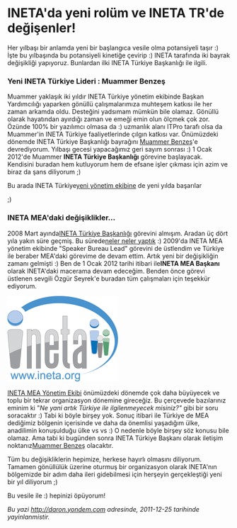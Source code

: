 # INETA'da yeni rolüm ve INETA TR'de değişenler! 

Her yılbaşı bir anlamda yeni bir başlangıca vesile olma potansiyeli
taşır :) İşte bu yılbaşında bu potansiyeli kinetiğe çevirip :) INETA
tarafında iki bayrak değişikliği yapıyoruz. Bunlardan ilki INETA Türkiye
Başkanlığı ile ilgili.

### **Yeni INETA Türkiye Lideri : Muammer Benzeş**  

Muammer yaklaşık iki yıldır INETA Türkiye yönetim ekibinde Başkan
Yardımcılığı yaparken gönüllü çalışmalarımıza muhteşem katkısı ile her
zaman arkamda oldu. Desteğini yadsımam mümkün bile olamaz. Gönüllü
olarak hayatından ayırdığı zaman ve emeği emin olun ölçmek çok zor.
Özünde 100% bir yazılımcı olmasa da :) uzmanlık alanı ITPro tarafı olsa
da Muammer'in INETA Türkiye faaliyetlerinde çılgın katkısı var.
Önümüzdeki dönemde INETA Türkiye Başkanlığı bayrağını [Muammer
Benzeş](http://www.muammerbenzes.com/)'e devrediyorum. Yılbaşı gecesi
yapacağımız geri sayım sonrası :) 1 Ocak 2012'de Muammer **INETA Türkiye
Başkanlığı** görevine başlayacak. Kendisini buradan hem kutluyorum hem
de efsane işler çıkması için azim ve biraz da şans diliyorum ;)

Bu arada INETA Türkiye[yeni yönetim
ekibine](http://www.inetatr.org/yonetim-kurulu) de yeni yılda başarılar

;) 
### INETA MEA'daki değişiklikler...  

2008 Mart ayında[INETA Türkiye
Başkanlığı](http://daron.yondem.com/tr/post/3411a3af-2850-40d6-8faa-1e8fa698330c)
görevini almışım. Aradan üç dört yıla yakın süre geçmiş. Bu sürede[neler
neler yaptık](http://daron.yondem.com/tr/search/INETA) :) 2009'da INETA
MEA yönetim ekibinde "Speaker Bureau Lead" görevini de üstlendim ve
Türkiye ile beraber MEA'daki görevime de devam ettim. Artık yeni bir
değişikliğin zamanı gelmişti :) Ben de 1 Ocak 2012 tarihi itibari
ile**INETA MEA Başkanı** olarak INETA'daki macerama devam edeceğim.
Benden önce görevi üstlenen sevgili Özgür Seyrek'e buradan tüm
çalışmaları için teşekkür ediyorum.

![INETA Logo](../media/INETA_da_yeni_rolum_ve_INETA_TR_de_degisenler/ineta.png)

[INETA MEA Yönetim Ekibi](http://mea.ineta.org/mea-board) önümüzdeki
dönemde çok daha büyüyecek ve toplu bir tekrar organizasyon dönemine
gireceğiz. Bu çerçevede bazılarınız eminim ki "*Ne yani artık Türkiye
ile ilgilenmeyecek misiniz?"* gibi bir soru soracaktır :) Tabi ki böyle
birşey yok. Sonuç itibari ile Türkiye de MEA dediğimiz bölgenin
içerisinde ve daha da önemlisi yaşadığım ülke, anadilimin konuşulduğu
ülke vs vs :) O nedenle böyle birşey söz konusu bile olamaz. Ama tabi ki
bugünden sonra INETA Türkiye Başkanı olarak iletişim noktanız[Muammer
Benzeş](http://www.muammerbenzes.com/) olacaktır.

Tüm bu değişikliklerin hepimize, herkese hayırlı olmasını diliyorum.
Tamamen gönüllülük üzerine oturmuş bir organizasyon olarak INETA'nın
bölgemizde bir adım daha ileri gidebilmesi için herşeyin gerçekleştiği
yeni bir yıl diliyorum ;)

Bu vesile ile :) hepinizi öpüyorum!


*Bu yazi http://daron.yondem.com adresinde, 2011-12-25 tarihinde yayinlanmistir.*